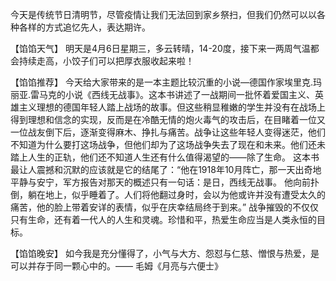 今天是传统节日清明节，尽管疫情让我们无法回到家乡祭扫，但我们仍然可以以各种各样的方式追忆先人，表达期许。

【馅馅天气】
明天是4月6日星期三，多云转晴，14-20度，接下来一两周气温都会持续走高，小饺子们可以把厚衣服收起来啦！

【馅馅推荐】
今天给大家带来的是一本主题比较沉重的小说—德国作家埃里克.玛丽亚.雷马克的小说《西线无战事》。这本书讲述了一战期间一批怀着爱国主义、英雄主义理想的德国年轻人踏上战场的故事。但这些稍显稚嫩的学生并没有在战场上得到理想和信念的实现，反而是在冷酷无情的炮火毒气的攻击后，在目睹着一位又一位战友倒下后，逐渐变得麻木、挣扎与痛苦。战争让这些年轻人变得迷茫，他们不知道为什么要打这场战争，但他们却为了这场战争失去了现在和未来。他们还未踏上人生的正轨，他们还不知道人生还有什么值得渴望的——除了生命。
这本书最让人震撼和沉默的应该就是它的结尾了：“他在1918年10月阵亡，那一天出奇地平静与安宁，军方报告对那天的概述只有一句话：是日，西线无战事。
他向前扑倒，躺在地上，似乎睡着了。人们将他翻过身时，会以为他或许并没有遭受太久的痛苦，他的脸上带着安详的表情，似乎在庆幸结局终于到来。”
战争摧毁的不仅仅只有生命，还有着一代人的人生和灵魂。珍惜和平，热爱生命应当是人类永恒的目标。

【馅馅晚安】
如今我是充分懂得了，小气与大方、怨怼与仁慈、憎恨与热爱，是可以并存于同一颗心中的。—— 毛姆《月亮与六便士》
